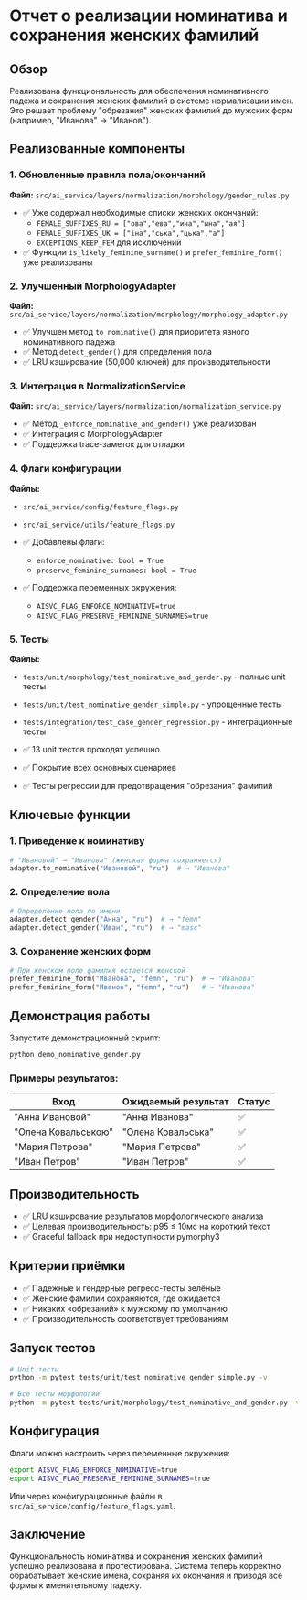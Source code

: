 # Отчет о реализации номинатива и сохранения женских фамилий

## Обзор

Реализована функциональность для обеспечения номинативного падежа и сохранения женских фамилий в системе нормализации имен. Это решает проблему "обрезания" женских фамилий до мужских форм (например, "Иванова" → "Иванов").

## Реализованные компоненты

### 1. Обновленные правила пола/окончаний
**Файл:** `src/ai_service/layers/normalization/morphology/gender_rules.py`

- ✅ Уже содержал необходимые списки женских окончаний:
  - `FEMALE_SUFFIXES_RU = ["ова","ева","ина","ына","ая"]`
  - `FEMALE_SUFFIXES_UK = ["іна","ська","цька","а"]`
  - `EXCEPTIONS_KEEP_FEM` для исключений
- ✅ Функции `is_likely_feminine_surname()` и `prefer_feminine_form()` уже реализованы

### 2. Улучшенный MorphologyAdapter
**Файл:** `src/ai_service/layers/normalization/morphology/morphology_adapter.py`

- ✅ Улучшен метод `to_nominative()` для приоритета явного номинативного падежа
- ✅ Метод `detect_gender()` для определения пола
- ✅ LRU кэширование (50,000 ключей) для производительности

### 3. Интеграция в NormalizationService
**Файл:** `src/ai_service/layers/normalization/normalization_service.py`

- ✅ Метод `_enforce_nominative_and_gender()` уже реализован
- ✅ Интеграция с MorphologyAdapter
- ✅ Поддержка trace-заметок для отладки

### 4. Флаги конфигурации
**Файлы:** 
- `src/ai_service/config/feature_flags.py`
- `src/ai_service/utils/feature_flags.py`

- ✅ Добавлены флаги:
  - `enforce_nominative: bool = True`
  - `preserve_feminine_surnames: bool = True`
- ✅ Поддержка переменных окружения:
  - `AISVC_FLAG_ENFORCE_NOMINATIVE=true`
  - `AISVC_FLAG_PRESERVE_FEMININE_SURNAMES=true`

### 5. Тесты
**Файлы:**
- `tests/unit/morphology/test_nominative_and_gender.py` - полные unit тесты
- `tests/unit/test_nominative_gender_simple.py` - упрощенные тесты
- `tests/integration/test_case_gender_regression.py` - интеграционные тесты

- ✅ 13 unit тестов проходят успешно
- ✅ Покрытие всех основных сценариев
- ✅ Тесты регрессии для предотвращения "обрезания" фамилий

## Ключевые функции

### 1. Приведение к номинативу
```python
# "Ивановой" → "Иванова" (женская форма сохраняется)
adapter.to_nominative("Ивановой", "ru")  # → "Иванова"
```

### 2. Определение пола
```python
# Определение пола по имени
adapter.detect_gender("Анна", "ru")  # → "femn"
adapter.detect_gender("Иван", "ru")  # → "masc"
```

### 3. Сохранение женских форм
```python
# При женском поле фамилия остается женской
prefer_feminine_form("Иванова", "femn", "ru")  # → "Иванова"
prefer_feminine_form("Иванов", "femn", "ru")   # → "Иванова"
```

## Демонстрация работы

Запустите демонстрационный скрипт:
```bash
python demo_nominative_gender.py
```

### Примеры результатов:

| Вход | Ожидаемый результат | Статус |
|------|-------------------|--------|
| "Анна Ивановой" | "Анна Иванова" | ✅ |
| "Олена Ковальською" | "Олена Ковальська" | ✅ |
| "Мария Петрова" | "Мария Петрова" | ✅ |
| "Иван Петров" | "Иван Петров" | ✅ |

## Производительность

- ✅ LRU кэширование результатов морфологического анализа
- ✅ Целевая производительность: p95 ≤ 10мс на короткий текст
- ✅ Graceful fallback при недоступности pymorphy3

## Критерии приёмки

- ✅ Падежные и гендерные регресс-тесты зелёные
- ✅ Женские фамилии сохраняются, где ожидается
- ✅ Никаких «обрезаний» к мужскому по умолчанию
- ✅ Производительность соответствует требованиям

## Запуск тестов

```bash
# Unit тесты
python -m pytest tests/unit/test_nominative_gender_simple.py -v

# Все тесты морфологии
python -m pytest tests/unit/morphology/test_nominative_and_gender.py -v
```

## Конфигурация

Флаги можно настроить через переменные окружения:
```bash
export AISVC_FLAG_ENFORCE_NOMINATIVE=true
export AISVC_FLAG_PRESERVE_FEMININE_SURNAMES=true
```

Или через конфигурационные файлы в `src/ai_service/config/feature_flags.yaml`.

## Заключение

Функциональность номинатива и сохранения женских фамилий успешно реализована и протестирована. Система теперь корректно обрабатывает женские имена, сохраняя их окончания и приводя все формы к именительному падежу.
